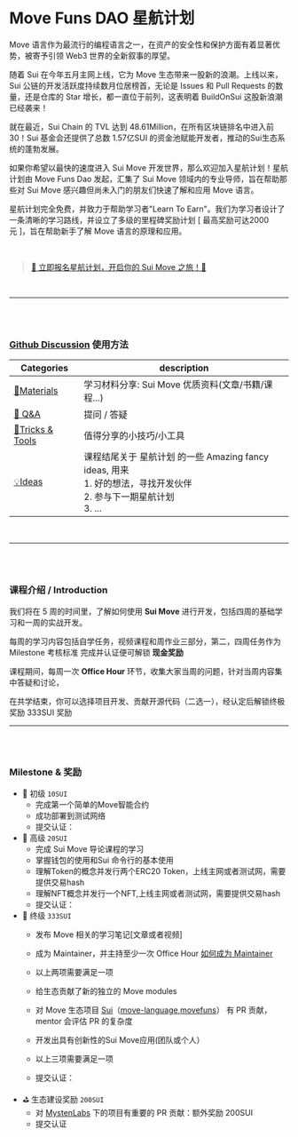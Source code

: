 #  Move Funs DAO 星航计划


Move 语言作为最流行的编程语言之一，在资产的安全性和保护方面有着显著优势，被寄予引领 Web3 世界的全新叙事的厚望。


随着 Sui 在今年五月主网上线，它为 Move 生态带来一股新的浪潮。上线以来，Sui 公链的开发活跃度持续数月位居榜首，无论是 Issues 和 Pull Requests 的数量，还是仓库的 Star 增长，都一直位于前列，这表明着 BuildOnSui 这股新浪潮已经袭来！

就在最近，Sui Chain 的 TVL 达到 48.61Million，在所有区块链排名中进入前30！Sui 基金会还提供了总数 1.57亿SUI 的资金池赋能开发者，推动的Sui生态系统的蓬勃发展。

如果你希望以最快的速度进入 Sui Move 开发世界，那么欢迎加入星航计划！星航计划由 Move Funs Dao 发起，汇集了 Sui Move 领域内的专业导师，旨在帮助那些对 Sui Move 感兴趣但尚未入门的朋友们快速了解和应用 Move 语言。

星航计划完全免费，并致力于帮助学习者"Learn To Earn"。我们为学习者设计了一条清晰的学习路线，并设立了多级的里程碑奖励计划 [ 最高奖励可达2000元 ]，旨在帮助新手了解 Move 语言的原理和应用。

<br />

>  [🚀 立即报名星航计划，开启你的 Sui Move 之旅！🚀](https://forms.gle/QPA4BbeiBtKhzLP38)
<br />

---

<br />
<br />


### [Github Discussion](https://github.com/movefuns/SuiStartrek/discussions) 使用方法



| Categories                                                   | description                                                  |
| ------------------------------------------------------------ | ------------------------------------------------------------ |
| [🍪Materials](https://github.com/movefuns/SuiStartrek/discussions/categories/materials) | 学习材料分享:  Sui Move 优质资料(文章/书籍/课程...)    |
| [🙏 Q&A](https://github.com/movefuns/SuiStartrek/discussions/categories/q-a) | 提问 / 答疑                                                  |
| [🔧Tricks & Tools](https://github.com/movefuns/SuiStartrek/discussions/categories/tricks-tools) | 值得分享的小技巧/小工具<br /> |
| [💡Ideas](https://github.com/movefuns/SuiStartrek/discussions/categories/ideas) | 课程结尾关于 星航计划 的一些 Amazing fancy ideas, 用来<br />1. 好的想法，寻找开发伙伴 <br />2. 参与下一期星航计划 <br />3. ... |

<br />

---

<br />
<br />

### 课程介绍 / Introduction

我们将在 5 周的时间里，了解如何使用 **Sui Move** 进行开发，包括四周的基础学习和一周的实战开发。



每周的学习内容包括自学任务，视频课程和周作业三部分，第二，四周任务作为 Milestone 考核标准 完成并认证便可解锁 **现金奖励**




课程期间，每周一次 **Office Hour** 环节，收集大家当周的问题，针对当周内容集中答疑和讨论，



在共学结束，你可以选择项目开发、贡献开源代码（二选一），经认定后解锁终极奖励 333SUI 奖励
<br />

---

<br />
<br />

### Milestone & 奖励

- 🥉 初级 `10SUI`
    - 完成第一个简单的Move智能合约
    - 成功部署到测试网络
    - 提交认证：
- 🥈 高级 `20SUI`
    - 完成 Sui Move 导论课程的学习
    - 掌握钱包的使用和Sui 命令行的基本使用
    - 理解Token的概念并发行两个ERC20 Token，上线主网或者测试网，需要提供交易hash
    - 理解NFT概念并发行一个NFT,上线主网或者测试网，需要提供交易hash
    - 提交认证：
- 🏅 终级 `333SUI`
    - 发布 Move 相关的学习笔记[文章或者视频]
    - 成为 Maintainer，并主持至少一次 Office Hour [如何成为 Maintainer](https://www.notion.so/Maintainer-629b476e32d84f7da9faaeef40b3e259?pvs=21)
    - 以上两项需要满足一项
    
    - 给生态贡献了新的独立的 Move modules
    - 对 Move 生态项目 [Sui](https://github.com/MystenLabs/sui)（[move-language](https://github.com/move-language),[movefuns](https://github.com/movefuns)） 有 PR 贡献，mentor 会评估 PR 的复杂度
    - 开发出具有创新性的Sui Move应用(团队或个人）
    - 以上三项需要满足一项
    - 提交认证：
- ⛳ 生态建设奖励 `200SUI`
    - 对 [MystenLabs](https://github.com/MystenLabs) 下的项目有重要的 PR 贡献：额外奖励 200SUI
    - 提交认证




